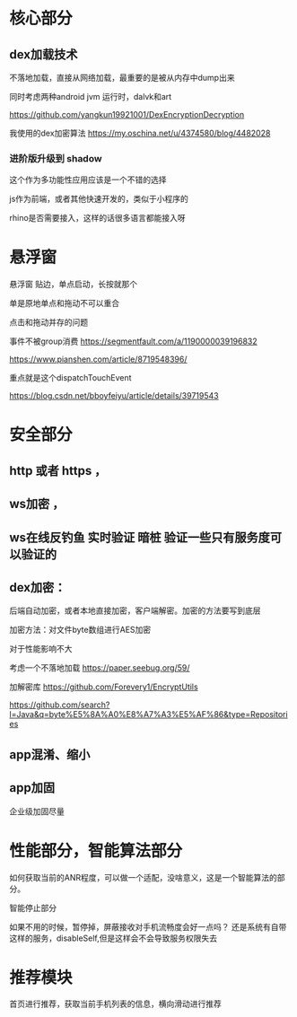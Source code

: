# 核心部分

## dex加载技术 

不落地加载，直接从网络加载，最重要的是被从内存中dump出来

同时考虑两种android jvm 运行时，dalvk和art

https://github.com/yangkun19921001/DexEncryptionDecryption

我使用的dex加密算法 https://my.oschina.net/u/4374580/blog/4482028



### 进阶版升级到 shadow

这个作为多功能性应用应该是一个不错的选择

js作为前端，或者其他快速开发的，类似于小程序的

rhino是否需要接入，这样的话很多语言都能接入呀



# 悬浮窗

悬浮窗  贴边，单点启动，长按就那个

单是原地单点和拖动不可以重合

点击和拖动并存的问题 

事件不被group消费 https://segmentfault.com/a/1190000039196832

https://www.pianshen.com/article/8719548396/

重点就是这个dispatchTouchEvent

https://blog.csdn.net/bboyfeiyu/article/details/39719543









# 安全部分

## http 或者 https ，

## ws加密 ， 

## ws在线反钓鱼 实时验证 暗桩 验证一些只有服务度可以验证的

## dex加密：

后端自动加密，或者本地直接加密，客户端解密。加密的方法要写到底层 

加密方法：对文件byte数组进行AES加密

对于性能影响不大

考虑一个不落地加载 https://paper.seebug.org/59/  

加解密库 https://github.com/Forevery1/EncryptUtils

https://github.com/search?l=Java&q=byte%E5%8A%A0%E8%A7%A3%E5%AF%86&type=Repositories

## app混淆、缩小

## app加固

企业级加固尽量





# 性能部分，智能算法部分

如何获取当前的ANR程度，可以做一个适配，没啥意义，这是一个智能算法的部分。

智能停止部分

如果不用的时候，暂停掉，屏蔽接收对手机流畅度会好一点吗？ 还是系统有自带这样的服务，disableSelf,但是这样会不会导致服务权限失去



# 推荐模块

首页进行推荐，获取当前手机列表的信息，横向滑动进行推荐



